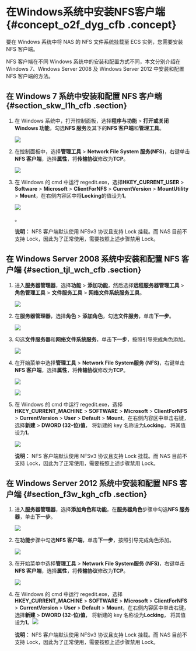 # 在Windows系统中安装NFS客户端 {#concept_o2f_dyg_cfb .concept}

要在 Windows 系统中将 NAS 的 NFS 文件系统挂载至 ECS 实例，您需要安装 NFS 客户端。

NFS 客户端在不同 Windows 系统中的安装和配置方式不同，本文分别介绍在 Windows 7、Windows Server 2008 及 Windows Server 2012 中安装和配置 NFS 客户端的方法。

## 在 Windows 7 系统中安装和配置 NFS 客户端 {#section_skw_l1h_cfb .section}

1.  在 Windows 系统中，打开控制面板，选择**程序与功能** \> **打开或关闭 Windows 功能**，勾选**NFS 服务**及其下的**NFS 客户端**和**管理工具**。

    ![](http://static-aliyun-doc.oss-cn-hangzhou.aliyuncs.com/assets/img/21204/153665313911651_zh-CN.png)

2.  在控制面板中，选择**管理工具** \> **Network File System 服务\(NFS\)**，右键单击**NFS 客户端**，选择**属性**，将**传输协议**修改为**TCP**。

    ![](http://static-aliyun-doc.oss-cn-hangzhou.aliyuncs.com/assets/img/21204/153665313911652_zh-CN.png)

3.  在 Windows 的 cmd 中运行 regedit.exe，选择**HKEY\_CURRENT\_USER** \> **Software** \> **Microsoft** \> **ClientForNFS** \> **CurrentVersion** \> **MountUtility** \> **Mount**，在右侧内容区中将**Locking**的值设为**1**。

    ![](http://static-aliyun-doc.oss-cn-hangzhou.aliyuncs.com/assets/img/21204/153665313911653_zh-CN.png)

    。

    **说明：** NFS 客户端默认使用 NFSv3 协议且支持 Lock 挂载。而 NAS 目前不支持 Lock，因此为了正常使用，需要按照上述步骤禁用 Lock。


## 在 Windows Server 2008 系统中安装和配置 NFS 客户端 {#section_tjl_wch_cfb .section}

1.  进入**服务器管理器**，选择**功能** \> **添加功能**，然后选择**远程服务器管理工具** \> **角色管理工具** \> **文件服务工具** \> **网络文件系统服务工具**。

    ![](http://static-aliyun-doc.oss-cn-hangzhou.aliyuncs.com/assets/img/21204/153665314011654_zh-CN.png)

2.  在**服务器管理器**，选择**角色** \> **添加角色**，勾选**文件服务**，单击**下一步**。

    ![](http://static-aliyun-doc.oss-cn-hangzhou.aliyuncs.com/assets/img/21204/153665314011655_zh-CN.png)

3.  勾选**文件服务器**和**网络文件系统服务**，单击**下一步**，按照引导完成角色添加。

    ![](http://static-aliyun-doc.oss-cn-hangzhou.aliyuncs.com/assets/img/21204/153665314011656_zh-CN.png)

4.  在开始菜单中选择**管理工具** \> **Network File System服务 \(NFS\)**，右键单击**NFS 客户端**，选择**属性**，将**传输协议**修改为**TCP**。

    ![](http://static-aliyun-doc.oss-cn-hangzhou.aliyuncs.com/assets/img/21204/153665314011658_zh-CN.png)

    ![](http://static-aliyun-doc.oss-cn-hangzhou.aliyuncs.com/assets/img/21204/153665314011657_zh-CN.png)

5.  在 Windows 的 cmd 中运行 regedit.exe，选择**HKEY\_CURRENT\_MACHINE** \> **SOFTWARE** \> **Microsoft** \> **ClientForNFS** \> **CurrentVersion** \> **User** \> **Default** \> **Mount**，在右侧内容区中单击右键，选择**新建** \> **DWORD \(32-位\)值**， 将新建的 key 名称设为**Locking**， 将其值设为**1**。

    ![](http://static-aliyun-doc.oss-cn-hangzhou.aliyuncs.com/assets/img/21204/153665314011659_zh-CN.png)

    **说明：** NFS 客户端默认使用 NFSv3 协议且支持 Lock 挂载。而 NAS 目前不支持 Lock，因此为了正常使用，需要按照上述步骤禁用 Lock。


## 在 Windows Server 2012 系统中安装和配置 NFS 客户端 {#section_f3w_kgh_cfb .section}

1.  进入**服务器管理器**，选择**添加角色和功能**，在**服务器角色**步骤中勾选**NFS 服务器**，单击**下一步**。

    ![](http://static-aliyun-doc.oss-cn-hangzhou.aliyuncs.com/assets/img/21204/153665314011660_zh-CN.png)

2.  在**功能**步骤中勾选**NFS 客户端**，单击**下一步**，按照引导完成角色添加。

    ![](http://static-aliyun-doc.oss-cn-hangzhou.aliyuncs.com/assets/img/21204/153665314011661_zh-CN.png)

3.  在开始菜单中选择**管理工具** \> **Network File System服务 \(NFS\)**，右键单击**NFS 客户端**，选择**属性**，将**传输协议**修改为**TCP**。

    ![](http://static-aliyun-doc.oss-cn-hangzhou.aliyuncs.com/assets/img/21204/153665314011662_zh-CN.png)

4.  在 Windows 的 cmd 中运行 regedit.exe，选择**HKEY\_CURRENT\_MACHINE** \> **SOFTWARE** \> **Microsoft** \> **ClientForNFS** \> **CurrentVersion** \> **User** \> **Default** \> **Mount**，在右侧内容区中单击右键，选择**新建** \> **DWORD \(32-位\)值**， 将新建的 key 名称设为**Locking**， 将其值设为**1**。![](http://static-aliyun-doc.oss-cn-hangzhou.aliyuncs.com/assets/img/21204/153665314011659_zh-CN.png)

    **说明：** NFS 客户端默认使用 NFSv3 协议且支持 Lock 挂载。而 NAS 目前不支持 Lock，因此为了正常使用，需要按照上述步骤禁用 Lock。


